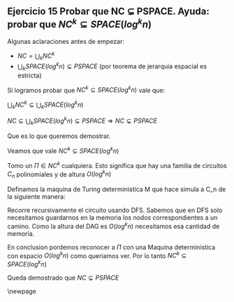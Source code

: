## Ejercicio 15 Probar que NC $\subsetneq$ PSPACE. Ayuda: probar que $NC^k \subseteq SPACE(log^k n)$

Algunas aclaraciones antes de empezar:

- $NC = \bigcup_k NC^k$
- $\bigcup_k SPACE(log^k n) \subsetneq PSPACE$ (por teorema de jerarquia espacial es estricta)

Si logramos probar que $NC^k \subseteq SPACE(log^k n)$ vale que:

$\bigcup_k NC^k \subseteq \bigcup_k SPACE(log^k n)$

$NC \subseteq \bigcup_k SPACE(log^k n) \subsetneq PSPACE \Rightarrow NC \subsetneq PSPACE$

Que es  lo que queremos demostrar.

Veamos que vale $NC^k \subseteq SPACE(log^k n)$

Tomo un $\Pi \in NC^k$ cualquiera. Esto significa que hay una familia de circuitos $C_n$ polinomiales y 
de altura $O(log^k n)$

Definamos la maquina de Turing deterministica M que hace simula a C_n de la siguiente manera:

Recorre recursivamente el circuito usando DFS. Sabemos que en DFS solo necesitamos guardarnos en la memoria los nodos
correspondientes a un camino. Como la altura del DAG es $O(log^k n)$ necesitamos esa cantidad de memoria.

En conclusion pordemos reconocer a $\Pi$ con una Maquina deterministica con espacio $O(log^k n)$ como queriamos ver.
Por lo tanto $NC^k \subseteq SPACE(log^k n)$

Queda demostrado que $NC \subsetneq PSPACE$

\newpage
